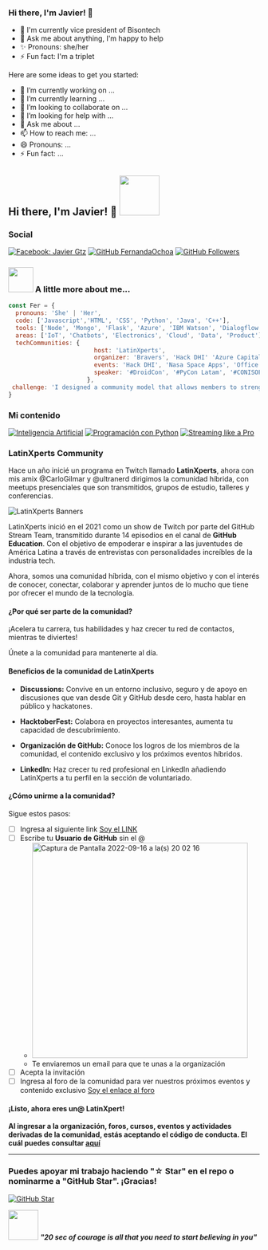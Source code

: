 ### Hi there, I'm Javier! 👋


- 🔭 I'm currently vice president of Bisontech 
- 💬 Ask me about anything, I'm happy to help 
- ✨ Pronouns: she/her
- ⚡ Fun fact: I'm a triplet

Here are some ideas to get you started:

- 🔭 I’m currently working on ...
- 🌱 I’m currently learning ...
- 👯 I’m looking to collaborate on ...
- 🤔 I’m looking for help with ...
- 💬 Ask me about ...
- 📫 How to reach me: ...
- 😄 Pronouns: ...
- ⚡ Fun fact: ...


<h2>  Hi there, I'm Javier! 👋 <img src="https://media.giphy.com/media/L2fhrK3Jpual0S9SLE/giphy.gif" width="80"></h2>

 ### Social


[![Facebook: Javier Gtz](https://img.shields.io/badge/-FernandaOchoa-blue?style=flat-square&logo=Linkedin&logoColor=white&link=https://www.linkedin.com/in/fernandaochoa8/)](https://www.linkedin.com/in/fernandaochoa8/)
[![GitHub FernandaOchoa](https://img.shields.io/github/followers/FernandaOchoa?label=follow&style=social)](https://github.com/FernandaOchoa)
[![GitHub Followers](https://img.shields.io/github/stars/FernandaOchoa?style=social)](https://github.com/FernandaOchoa/AI-Fundamentals-Azure)

### <img src="https://i.pinimg.com/originals/27/b2/16/27b216fa373d75906c2b8b51661d8b13.gif" width="50"> A little more about me...  

```javascript
const Fer = {
  pronouns: 'She' | 'Her',
  code: ['Javascript','HTML', 'CSS', 'Python', 'Java', 'C++'], 
  tools: ['Node', 'Mongo', 'Flask', 'Azure', 'IBM Watson', 'Dialogflow','GCP', 'Embedded Systems'],
  areas: ['IoT', 'Chatbots', 'Electronics', 'Cloud', 'Data', 'Product'],
  techCommunities: {
                        host: 'LatinXperts',
                        organizer: 'Bravers', 'Hack DHI' 'Azure Capital', 'Hackathon Innovaccion Virtual',
                        events: 'Hack DHI', 'Nasa Space Apps', 'Office 365 Capital', 'LHD Tec León', 'and many collabs',
                        speaker: '#DroidCon', '#PyCon Latam', '#CONISOFT', '#OctogatosConf','#Streamyard Level Up Summit','#CODIGOFEST',
                      },
 challenge: 'I designed a community model that allows members to strengthen their professional profile in a creative, safe and collaborative environment.'
}
```

### Mi contenido

[![Inteligencia Artificial](https://img.shields.io/github/stars/FernandaOchoa/AI-Fundamentals-Azure?label=AI%20Fundamentals%20Azure&style=social)](https://github.com/FernandaOchoa/AI-Fundamentals-Azure) [![Programación con Python](https://img.shields.io/github/stars/FernandaOchoa/CursoIntroPython?label=Curso%20de%20programación%20con%20python&style=social)](https://github.com/FernandaOchoa/CursoIntroPython)
[![Streaming like a Pro](https://img.shields.io/github/stars/FernandaOchoa/HowToStreamLikeAPro?label=How%20to%20Stream%20like%20a%20Pro&style=social)](https://github.com/FernandaOchoa/HowToStreamLikeAPro)

### LatinXperts Community

Hace un año inicié un programa en Twitch llamado **LatinXperts**, ahora con mis amix @CarloGilmar y @ultranerd dirigimos la comunidad híbrida, con meetups presenciales que son transmitidos, grupos de estudio, talleres y conferencias. 

![LatinXperts Banners](https://user-images.githubusercontent.com/9124597/190833811-e8b1328c-657d-4474-93f2-d8d1300fbc55.png)

LatinXperts inició en el 2021 como un show de Twitch por parte del GitHub Stream Team, transmitido durante 14 episodios en el canal de **GitHub Education**. Con el objetivo de empoderar e inspirar a las juventudes de América Latina a través de entrevistas con personalidades increíbles de la industria tech. 

Ahora, somos una comunidad híbrida, con el mismo objetivo y con el interés de conocer, conectar, colaborar y aprender juntos de lo mucho que tiene por ofrecer el mundo de la tecnología. 

#### ¿Por qué ser parte de la comunidad?

¡Acelera tu carrera, tus habilidades y haz crecer tu red de contactos, mientras te diviertes!

Únete a la comunidad para mantenerte al día.

#### Beneficios de la comunidad de **LatinXperts**

* **Discussions:** Convive en un entorno inclusivo, seguro y de apoyo en discusiones que van desde Git y GitHub desde cero, hasta hablar en público y hackatones.

* **HacktoberFest:** Colabora en proyectos interesantes, aumenta tu capacidad de descubrimiento.

* **Organización de GitHub:** Conoce los logros de los miembros de la comunidad, el contenido exclusivo y los próximos eventos híbridos.

* **LinkedIn:** Haz crecer tu red profesional en LinkedIn añadiendo LatinXperts a tu perfil en la sección de voluntariado.


#### ¿Cómo unirme a la comunidad?

Sigue estos pasos: 

- [ ] Ingresa al siguiente link [Soy el LINK](https://latinxperts.herokuapp.com) 
- [ ] Escribe tu **Usuario de GitHub** sin el @
    - <img width="432" alt="Captura de Pantalla 2022-09-16 a la(s) 20 02 16" src="https://user-images.githubusercontent.com/9124597/190834416-4f7a4846-e755-4c24-a54c-b7a7625c9c01.png">
    - Te enviaremos un email para que te unas a la organización
- [ ] Acepta la invitación
- [ ] Ingresa al foro de la comunidad para ver nuestros próximos eventos y contenido exclusivo [Soy el enlace al foro](https://github.com/LatinXperts/CommunityFolks/discussions)

#### ¡Listo, ahora eres un@ LatinXpert!

**Al ingresar a la organización, foros, cursos, eventos y actividades derivadas de la comunidad, estás aceptando el código de conducta. El cuál puedes consultar [aquí](https://github.com/LatinXperts/.github/blob/main/CodeOfConduct.md)**

---

### Puedes apoyar mi trabajo haciendo "☆ Star" en el repo o nominarme a "GitHub Star". ¡Gracias!

[![GitHub Star](https://img.shields.io/badge/GitHub-Nominar_a_star-yellow?style=for-the-badge&logo=github&logoColor=white&labelColor=101010)](https://stars.github.com/nominate/)


<img src="https://64.media.tumblr.com/tumblr_m61fepJlP51rr9d7p.gif" width="60"> <em><b> "20 sec of courage is all that you need to start believing in you"</b> </em>

